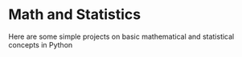 # Math and Statistics
Here are some simple projects on basic mathematical and statistical concepts in Python
